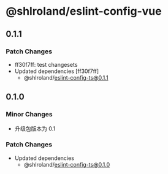 # @shlroland/eslint-config-vue

## 0.1.1

### Patch Changes

- ff30f7ff: test changesets
- Updated dependencies [ff30f7ff]
  - @shlroland/eslint-config-ts@0.1.1

## 0.1.0

### Minor Changes

- 升级包版本为 0.1

### Patch Changes

- Updated dependencies
  - @shlroland/eslint-config-ts@0.1.0
